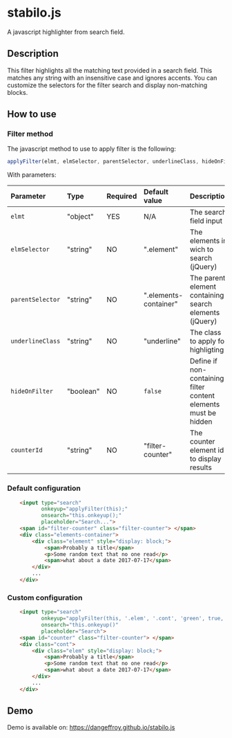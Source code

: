 # stabilo.js
A javascript highlighter from search field.

## Description
This filter highlights all the  matching text provided in a search field. This matches
any string with an insensitive case and ignores accents. You can customize the selectors
for the filter search and display non-matching blocks.

## How to use

### Filter method

The javascript method to use to apply filter is the following:
```js
applyFilter(elmt, elmSelector, parentSelector, underlineClass, hideOnFilter, counterId)
```

With parameters:

| Parameter        | Type      | Required | Default value         | Description                                                     |
|:-----------------|:----------|:---------|:----------------------|:----------------------------------------------------------------|
| `elmt`           | "object"  | YES      | N/A                   | The search field input                                          |
| `elmSelector`    | "string"  | NO       | ".element"            | The elements in wich to search (jQuery)                         |
| `parentSelector` | "string"  | NO       | ".elements-container" | The parent element containing search elements (jQuery)          |
| `underlineClass` | "string"  | NO       | "underline"           | The class to apply for highligting                              |
| `hideOnFilter`   | "boolean" | NO       | `false`               | Define if non-containing filter content elements must be hidden |
| `counterId`      | "string"  | NO       | "filter-counter"      | The counter element id to display results                       |

### Default configuration

```html
	<input type="search"
		   onkeyup="applyFilter(this);"
		   onsearch="this.onkeyup();"
		   placeholder="Search...">
	<span id="filter-counter" class="filter-counter"> </span>
	<div class="elements-container">
		<div class="element" style="display: block;">
			<span>Probably a title</span>
			<p>Some random text that no one read</p>
			<span>what about a date 2017-07-17</span>
		</div>
		...
	</div>
```

### Custom configuration

```html
	<input type="search"
		   onkeyup="applyFilter(this, '.elem', '.cont', 'green', true, 'counter');"
		   onsearch="this.onkeyup()"
		   placeholder="Search">
	<span id="counter" class="filter-counter"> </span>
	<div class="cont">
		<div class="elem" style="display: block;">
			<span>Probably a title</span>
			<p>Some random text that no one read</p>
			<span>what about a date 2017-07-17</span>
		</div>
		...
	</div>
```

## Demo

Demo is available on: https://dangeffroy.github.io/stabilo.js
